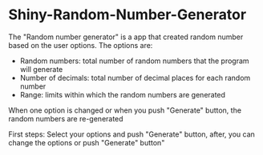Shiny-Random-Number-Generator
=============================

The "Random number generator" is a app that created random number based on the user options. The options are:
- Random numbers: total number of random numbers that the program will generate
- Number of decimals: total number of decimal places for each random number
- Range: limits within which the random numbers are generated

When one option is changed or when you push "Generate" button, the random numbers are re-generated

First steps: Select your options and push "Generate" button, after, you can change the options or push "Generate" button"

